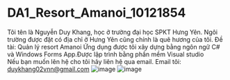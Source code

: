 # DA1_Resort_Amanoi_10121854
Tôi tên là Nguyễn Duy Khang, học ở trường đại học SPKT Hưng Yên. Ngôi trường được đặt có địa chỉ ở Hưng Yên cũng chính là quê hương của tôi. 
Đề tài: Quản lý resort Amanoi 
Ứng dụng được tôi xây dựng bằng ngôn ngữ C# và Windows Forms App.Được lập trình bằng phần mềm Visual studio  
Nếu bạn muốn lên hệ cho tôi hãy liên hệ qua email. Email tôi: duykhang02vnn@gmail.com
![image](https://user-images.githubusercontent.com/125643786/235986811-443a7e94-6727-4676-b1c5-e864ac797460.png)
![image](https://github.com/khang123hy/DA1_Resort_Amanoi_WDF_3Layer_C-/assets/125643786/8eb303e7-c085-46d6-9658-a234f042b028)

